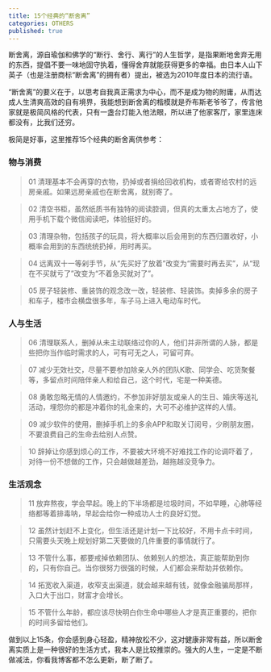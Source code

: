 ```yaml
---
title: 15个经典的“断舍离”
categories: OTHERS
published: true
---
```


断舍离，源自瑜伽和佛学的“断行、舍行、离行”的人生哲学，是指果断地舍弃无用的东西，提倡不要一味地固守执着，懂得舍弃就能获得更多的幸福。由日本人山下英子（也是注册商标“断舍离”的拥有者）提出，被选为2010年度日本的流行语。

“断舍离”的要义在于，以思考自我真正需求为中心，而不是成为物的附庸，从而达成人生清爽高效的自有境界，我能想到断舍离的楷模就是乔布斯老爷爷了，传言他家就是极简风格的代表，只有一盏台灯能入他法眼，所以进了他家客厅，家里连床都没有，比我们还穷。

极简是好事，这里推荐15个经典的断舍离供参考：

### 物与消费

>01 清理基本不会再穿的衣物，扔掉或者捐给回收机构，或者寄给农村的远房亲戚。如果远房亲戚也在断舍离，就别寄了。

>02 清空书柜，虽然纸质书有独特的阅读腔调，但真的太重太占地方了，使用手机下载个微信阅读吧，体验挺好的。

>03 清理杂物，包括孩子的玩具，将大概率以后会用到的东西归置收好，小概率会用到的东西统统扔掉，用时再买。

>04 远离双十一等剁手节，从“先买好了放着”改变为“需要时再去买”，从“现在不买就亏了”改变为“不着急买就对了”。

>05 房子轻装修、重装饰的观念改一改，轻装修、轻装饰。卖掉多余的房子和车子，楼市会横盘很多年，车子马上进入电动车时代。

### 人与生活

>06 清理联系人，删掉从未主动联络过你的人，他们并非所谓的人脉，都是些把你当作临时需求的人，可有可无之人，可留可弃。

>07 减少无效社交，尽量不要参加除亲人外的团队K歌、同学会、吃货聚餐等，多留点时间陪伴亲人和给自己，这个时代，宅是一种美德。

>08 勇敢忽略无情的人情邀约，不参加非好朋友或亲人的生日、婚庆等送礼活动，埋怨你的都是冲着你的礼金来的，大可不必维护这样的人情。

>09 减少软件的使用，删掉手机上的多余APP和取关订阅号，少刷朋友圈，不要浪费自己的生命去给别人点赞。

>10 辞掉让你感到烦心的工作，不要被大环境不好难找工作的论调吓着了，对待一份不想做的工作，只会越做越差劲，越拖越没竞争力。

### 生活观念

>11 放弃熬夜，学会早起。晚上的下半场都是垃圾时间，不如早睡，心肺等经络都等着排毒呐，早起会给你一种成功人士的良好幻觉。

>12 虽然计划赶不上变化，但生活还是计划一下比较好，不用卡点卡时间，只需要头天晚上规划好第二天要做的几件重要的事情就行了。

>13 不管什么事，都要戒掉依赖团队、依赖别人的想法，真正能帮助到你的，只有你自己。当你很努力很强的时候，人们都会来帮助并依赖你。

>14 拓宽收入渠道，收窄支出渠道，就会越来越有钱，就像金融骗局那样，入口大于出口，财富才会增长。

>15 不管什么年龄，都应该尽快明白你生命中哪些人才是真正重要的，把你的时间多留给他们。

做到以上15条，你会感到身心轻盈，精神放松不少，这对健康非常有益，所以断舍离实质上是一种很好的生活方式，我本人是比较推崇的。强大的人生，一定是不断做减法，你看我博客都不怎么更新，断了断了。